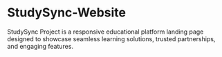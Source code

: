 # StudySync-Website
StudySync Project is a responsive educational platform landing page designed to showcase seamless learning solutions, trusted partnerships, and engaging features.
